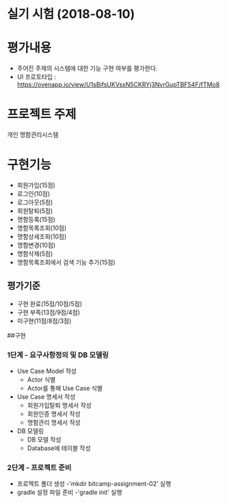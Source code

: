 # 실기 시험 (2018-08-10)

# 평가내용  
- 주어진 주제의 시스템에 대한 기능 구현 여부를 평가한다.
- UI 프로토타입 : https://ovenapp.io/view/U1sBifsUKVsxN5CKRYj3NvrGupTBF54F/fTMo8

# 프로젝트 주제   
개인 명함관리시스템

# 구현기능  
- 회원가입(15점)
- 로그인(10점)
- 로그아웃(5점)
- 회원탈퇴(5점)
- 명함등록(15점)
- 명함목록조회(10점)
- 명함상세조회(10점)
- 명함변경(10점)
- 명함삭제(5점)
- 명함목록조회에서 검색 기능 추가(15점)


## 평가기준  
- 구현 완료(15점/10점/5점)
- 구현 부족(13점/9점/4점)
- 미구현(11점/8점/3점)


##구현


### 1단계 - 요구사항정의 및 DB 모델링
- Use Case Model 작성
    - Actor 식별
    - Actor를 통해 Use Case 식별
- Use Case 명세서 작성
    - 회원가입탈퇴 명세서 작성
    - 회원인증 명세서 작성
    - 명함관리 명세서 작성
- DB 모델링
    - DB 모델 작성
    - Database에 테이블 작성
    
### 2단계 - 프로젝트 준비
- 프로젝트 폴더 생성
    -'mkdir bitcamp-assignment-02' 실행
- gradle 설정 파일 준비
    -'gradle init' 실행